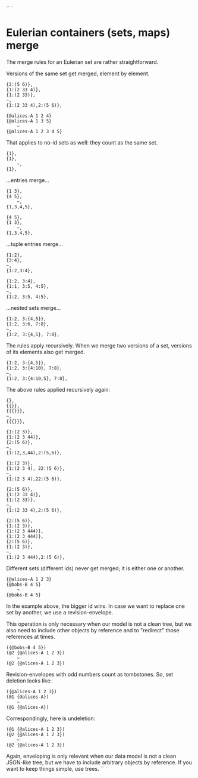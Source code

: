 `` `
#   Eulerian containers (sets, maps) merge

The merge rules for an Eulerian set are rather straightforward.

Versions of the same set get merged, element by element.
```
{2:(5 6)},
{1:(2 33 4)},
{1:(2 33)},
~,
{1:(2 33 4),2:(5 6)},

{@alices-A 1 2 4}
{@alices-A 1 3 5}
    ~
{@alices-A 1 2 3 4 5}
```
That applies to no-id sets as well: they count as the same set.
```
{1},
{1},
    ~,
{1},

```
...entries merge...
```
{1 3},
{4 5},
    ~,
{1,3,4,5},

{4 5},
{1 3},
    ~,
{1,3,4,5},

```
...tuple entries merge...
```
{1:2},
{3:4},
~,
{1:2,3:4},

{1:2, 3:4},
{1:1, 3:5, 4:5},
~,
{1:2, 3:5, 4:5},

```
...nested sets merge...
```
{1:2, 3:{4,5}},
{1:2, 3:6, 7:8},
~,
{1:2, 3:{4,5}, 7:8},

```
The rules apply recursively. When we merge two versions of a set,
versions of its elements also get merged.
```
{1:2, 3:{4,5}},
{1:2, 3:{4:10}, 7:8},
~,
{1:2, 3:{4:10,5}, 7:8},

```
The above rules applied recursively again:
```
{},
{{}},
{{{}}},
~,
{{{}}},

{1:(2 3)},
{1:(2 3 44)},
{2:(5 6)},
~,
{1:(2,3,44),2:(5,6)},

{1:(2 3)},
{1:(2 3 4), 22:(5 6)},
~,
{1:(2 3 4),22:(5 6)},

{2:(5 6)},
{1:(2 33 4)},
{1:(2 33)},
~,
{1:(2 33 4),2:(5 6)},

{2:(5 6)},
{1:(2 3)},
{1:(2 3 444)},
{1:(2 3 444)},
{2:(5 6)},
{1:(2 3)},
~,
{1:(2 3 444),2:(5 6)},

```
Different sets (different ids) never get merged; it is either one or another.
```
{@alices-A 1 2 3}
{@bobs-B 4 5}
    ~
{@bobs-B 4 5}

```
In the example above, the bigger id wins.
In case we want to replace one set by another, we use a revision-envelope.

This operation is only necessary when our model is not a clean tree, but
we also need to include other objects by reference and to "redirect" those
references at times.
```
({@bobs-B 4 5})
(@2 {@alices-A 1 2 3})
    ~
(@2 {@alices-A 1 2 3})

```
Revision-envelopes with odd numbers count as tombstones.
So, set deletion looks like:
```
({@alices-A 1 2 3})
(@1 {@alices-A})
    ~
(@1 {@alices-A})

```
Correspondingly, here is undeletion:
```
(@1 {@alices-A 1 2 3})
(@2 {@alices-A 1 2 3})
    ~
(@2 {@alices-A 1 2 3})

```
Again, enveloping is only relevant when our data model is not
a clean JSON-like tree, but we have to include arbitrary objects
by reference. If you want to keep things simple, use trees.
`` `

